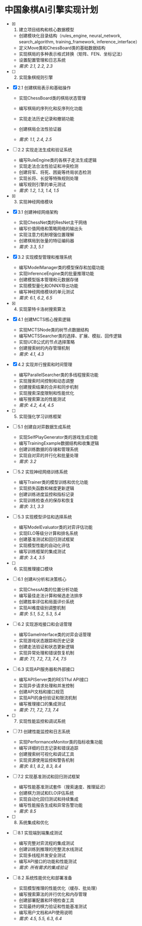 # 中国象棋AI引擎实现计划

- [x] 1. 建立项目结构和核心数据模型




  - 创建模块化目录结构（rules_engine, neural_network, search_algorithm, training_framework, inference_interface）
  - 定义Move类和ChessBoard类的基础数据结构
  - 实现棋局的多种表示格式转换（矩阵、FEN、坐标记法）
  - 设置配置管理和日志系统
  - _需求: 2.1, 2.2, 2.3_

- [ ] 2. 实现象棋规则引擎
- [x] 2.1 创建棋局表示和基础操作




  - 实现ChessBoard类的棋局状态管理
  - 编写棋局的序列化和反序列化功能
  - 实现走法历史记录和撤销功能
  - 创建棋局合法性验证器




  - _需求: 1.1, 2.4, 2.5_

- [ ] 2.2 实现走法生成和验证系统


  - 编写RuleEngine类的各棋子走法生成逻辑
  - 实现走法合法性验证和冲突检测
  - 创建将军、将死、困毙等终局状态检测
  - 实现长将、长捉等特殊规则处理
  - 编写规则引擎的单元测试
  - _需求: 1.2, 1.3, 1.4, 1.5_

- [x] 3. 实现神经网络模块

- [x] 3.1 创建神经网络架构



  - 实现ChessNet类的ResNet主干网络
  - 编写价值网络和策略网络的输出头
  - 实现注意力机制增强位置理解
  - 创建棋局到张量的特征编码器
  - _需求: 3.3, 5.1_

- [x] 3.2 实现模型管理和推理系统







  - 编写ModelManager类的模型保存和加载功能
  - 实现InferenceEngine类的批量推理功能
  - 创建模型版本管理和元数据存储
  - 实现模型量化和ONNX导出功能
  - 编写神经网络模块的单元测试
  - _需求: 6.1, 6.2, 6.5_

- [x] 4. 实现蒙特卡洛树搜索算法


- [x] 4.1 创建MCTS核心搜索逻辑



  - 实现MCTSNode类的树节点数据结构
  - 编写MCTSSearcher类的选择、扩展、模拟、回传逻辑
  - 实现UCB公式的节点选择策略
  - 创建搜索树的内存管理机制
  - _需求: 4.1, 4.3_

- [x] 4.2 实现并行搜索和时间管理


  - 编写ParallelSearcher类的多线程搜索功能
  - 实现搜索时间控制和动态调整
  - 创建搜索结果的合并和同步机制
  - 实现搜索深度限制和性能优化
  - 编写搜索算法的性能测试
  - _需求: 4.2, 4.4, 4.5_

- [ ] 5. 实现强化学习训练框架
- [ ] 5.1 创建自对弈数据生成系统
  - 实现SelfPlayGenerator类的游戏生成功能
  - 编写TrainingExample数据结构和收集逻辑
  - 创建训练数据的存储和管理系统
  - 实现自对弈的并行化和批量处理
  - _需求: 3.2_

- [ ] 5.2 实现神经网络训练系统
  - 编写Trainer类的模型训练和优化功能
  - 实现损失函数和梯度更新逻辑
  - 创建训练进度监控和指标记录
  - 实现训练检查点的保存和恢复
  - _需求: 3.1, 3.3_

- [ ] 5.3 实现模型评估和选择系统
  - 编写ModelEvaluator类的对弈评估功能
  - 实现ELO等级分计算和排名系统
  - 创建基准测试和回归测试框架
  - 实现模型性能的自动化评估
  - 编写训练框架的集成测试
  - _需求: 3.4, 3.5_

- [ ] 6. 实现推理接口模块
- [ ] 6.1 创建AI分析和决策核心
  - 实现ChessAI类的位置分析功能
  - 编写最佳走法计算和候选走法排序
  - 创建胜率评估和局面评价系统
  - 实现AI难度级别调整机制
  - _需求: 5.1, 5.2, 5.3, 5.4_

- [ ] 6.2 实现游戏接口和会话管理
  - 编写GameInterface类的对弈会话管理
  - 实现游戏状态跟踪和历史记录
  - 创建走法验证和状态更新逻辑
  - 实现异常处理和错误恢复机制
  - _需求: 7.1, 7.2, 7.3, 7.4, 7.5_

- [ ] 6.3 实现API服务器和外部接口
  - 编写APIServer类的RESTful API接口
  - 实现异步请求处理和并发控制
  - 创建API文档和接口规范
  - 实现API的身份验证和限流机制
  - 编写推理接口的集成测试
  - _需求: 7.1, 7.2, 7.3, 7.4_

- [ ] 7. 实现性能监控和调试系统
- [ ] 7.1 创建性能监控和日志系统
  - 实现PerformanceMonitor类的指标收集功能
  - 编写详细的日志记录和错误追踪
  - 创建搜索树可视化和调试工具
  - 实现资源使用监控和警告机制
  - _需求: 8.1, 8.2, 8.3, 8.4_

- [ ] 7.2 实现基准测试和回归测试框架
  - 编写性能基准测试套件（搜索速度、推理延迟）
  - 创建棋力测试和ELO评估系统
  - 实现自动化回归测试和持续集成
  - 编写性能报告生成和异常告警功能
  - _需求: 8.5_

- [ ] 8. 系统集成和优化
- [ ] 8.1 实现端到端集成测试
  - 编写完整对弈流程的集成测试
  - 创建训练到推理的完整流水线测试
  - 实现多线程并发安全测试
  - 编写API接口的功能和性能测试
  - _需求: 所有需求的集成验证_

- [ ] 8.2 系统性能优化和部署准备
  - 实现模型推理的性能优化（缓存、批处理）
  - 编写搜索算法的并行优化和内存管理
  - 创建部署配置和环境检查工具
  - 实现最终的棋力验证和性能基准测试
  - 编写用户文档和API使用说明
  - _需求: 4.5, 5.5, 6.3, 6.4_